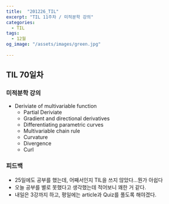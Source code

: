 ```yaml
---
title:  "201226_TIL"
excerpt: "TIL 11주차 / 미적분학 강의"
categories:
  - TIL
tags:
  - 12월
og_image: "/assets/images/green.jpg"
  
---
```

## TIL 70일차

### 미적분학 강의
- Deriviate of multivariable function
  - Partial Deriviate
  - Gradient and directional derivatives
  - Differentiating parametric curves
  - Multivariable chain rule
  - Curvature
  - Divergence
  - Curl

### 피드백
- 25일에도 공부를 했는데, 어째서인지 TIL을 쓰지 않았다...뭔가 아쉽다
- 오늘 공부를 별로 못했다고 생각했는데 적어보니 꽤한 거 같다.
- 내일은 3강까지 하고, 평일에는 article과 Quiz를 풀도록 해야겠다.
